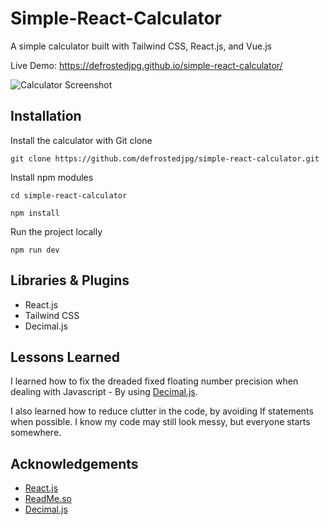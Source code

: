 
# Simple-React-Calculator

A simple calculator built with Tailwind CSS, React.js, and Vue.js

Live Demo: https://defrostedjpg.github.io/simple-react-calculator/

![Calculator Screenshot](https://i.imgur.com/p302KFR.png)
## Installation

Install the calculator with Git clone

`git clone https://github.com/defrostedjpg/simple-react-calculator.git`

Install npm modules

`cd simple-react-calculator`

`npm install`

Run the project locally

`npm run dev`
## Libraries & Plugins

- React.js
- Tailwind CSS
- Decimal.js


## Lessons Learned

I learned how to fix the dreaded fixed floating number precision when dealing with Javascript - By using [Decimal.js](https://www.npmjs.com/package/decimal.js/v/3.0.0).

I also learned how to reduce clutter in the code, by avoiding If statements when possible. I know my code may still look messy, but everyone starts somewhere.


## Acknowledgements

 - [React.js](https://react.dev/)
 - [ReadMe.so](https://readme.so/)
 - [Decimal.js](https://mikemcl.github.io/decimal.js/)

